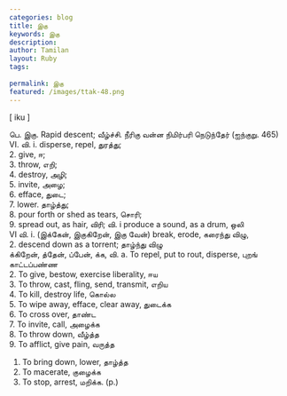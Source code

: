 ```yaml
---
categories: blog
title: இகு
keywords: இகு
description: 
author: Tamilan
layout: Ruby
tags: 
 
permalink: இகு
featured: /images/ttak-48.png
---
```

  
[ iku ]  
  
பெ. இகு. Rapid descent; வீழ்ச்சி. நீரிகு வன்ன நிமிர்பரி நெடுந்தேர் (ஐந்குறு. 465)  
VI. வி. i. disperse, repel, துரத்து;  
2. give, ஈ;  
3. throw, எறி;  
4. destroy, அழி;  
5. invite, அழை;  
6. efface, துடை;  
7. lower. தாழ்த்து;  
8. pour forth or shed as tears, சொரி;  
9. spread out, as hair, விரி; வி. i produce a sound, as a drum, ஒலி  
VI வி. i. (இக்கேன், இகுகிறேன், இகு வேன்) break, erode, கரைந்து விழு,  
2. descend down as a torrent; தாழ்ந்து விழு  
க்கிறேன், த்தேன், ப்பேன், க்க, வி. a. To repel, put to rout, disperse, புறங் காட்டப்பண்ண  
2. To give, bestow, exercise liberality, ஈய  
3. To throw, cast, fling, send, transmit, எறிய  
4. To kill, destroy life, கொல்ல  
5. To wipe away, efface, clear away, துடைக்க  
6. To cross over, தாண்ட  
7. To invite, call, அழைக்க  
8. To throw down, வீழ்த்த  
9. To afflict, give pain, வருத்த  
1. To bring down, lower, தாழ்த்த  
11. To macerate, குழைக்க  
12. To stop, arrest, மறிக்க. (p.)
